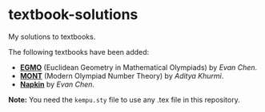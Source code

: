 # textbook-solutions

My solutions to textbooks.

The following textbooks have been added:
- [**EGMO**](EGMO_Solutions/main.pdf) (Euclidean Geometry in Mathematical Olympiads) by _Evan Chen_.
- [**MONT**](MONT_Solutions/main.pdf) (Modern Olympiad Number Theory) by _Aditya Khurmi_.
- [**Napkin**](Napkin_Solutions/main.pdf) by _Evan Chen_.

**Note:** You need the ```kempu.sty``` file to use any .tex file in this repository.
